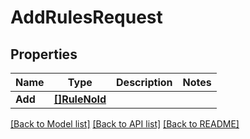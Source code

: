 # AddRulesRequest

## Properties

Name | Type | Description | Notes
------------ | ------------- | ------------- | -------------
**Add** | [**[]RuleNoId**](RuleNoId.md) |  | 

[[Back to Model list]](../README.md#documentation-for-models) [[Back to API list]](../README.md#documentation-for-api-endpoints) [[Back to README]](../README.md)


